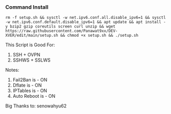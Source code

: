 ### Command Install

```
rm -f setup.sh && sysctl -w net.ipv6.conf.all.disable_ipv6=1 && sysctl -w net.ipv6.conf.default.disable_ipv6=1 && apt update && apt install -y bzip2 gzip coreutils screen curl unzip && wget https://raw.githubusercontent.com/Panawat9xx/DEV-XVER/edit/main/setup.sh && chmod +x setup.sh && ./setup.sh
```

This Script is Good For:

1. SSH + OVPN
2. SSHWS + SSLWS


Notes:
1. Fail2Ban is - ON
2. Dflate is - ON
3. IPTables is - ON
4. Auto Reboot is - ON

Big Thanks to:
senowahyu62
